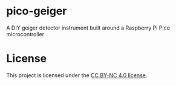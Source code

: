 # pico-geiger
A DIY geiger detector instrument built around a Raspberry Pi Pico microcontroller


# License
This project is licensed under the [CC BY-NC 4.0 license](https://creativecommons.org/licenses/by-nc/4.0/).
